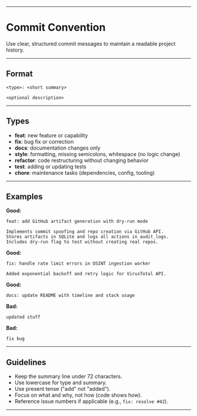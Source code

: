 
---

# Commit Convention

Use clear, structured commit messages to maintain a readable project history.

---

## Format

```
<type>: <short summary>

<optional description>
```

---

## Types

- **feat**: new feature or capability
- **fix**: bug fix or correction
- **docs**: documentation changes only
- **style**: formatting, missing semicolons, whitespace (no logic change)
- **refactor**: code restructuring without changing behavior
- **test**: adding or updating tests
- **chore**: maintenance tasks (dependencies, config, tooling)

---

## Examples

**Good:**
```
feat: add GitHub artifact generation with dry-run mode

Implements commit spoofing and repo creation via GitHub API.
Stores artifacts in SQLite and logs all actions in audit_logs.
Includes dry-run flag to test without creating real repos.
```

**Good:**
```
fix: handle rate limit errors in OSINT ingestion worker

Added exponential backoff and retry logic for VirusTotal API.
```

**Good:**
```
docs: update README with timeline and stack usage
```

**Bad:**
```
updated stuff
```

**Bad:**
```
fix bug
```

---

## Guidelines

- Keep the summary line under 72 characters.
- Use lowercase for type and summary.
- Use present tense ("add" not "added").
- Focus on what and why, not how (code shows how).
- Reference issue numbers if applicable (e.g., `fix: resolve #42`).

---

